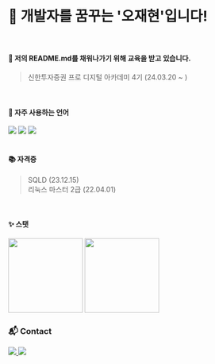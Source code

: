 # 👋 개발자를 꿈꾸는 '오재현'입니다!

<br />

#### 📝 저의 README.md를 채워나가기 위해 교육을 받고 있습니다.
> 신한투자증권 프로 디지털 아카데미 4기 (24.03.20 ~ )

<br />

#### 🔨 자주 사용하는 언어
<div>
        <span>
                <img src="https://img.shields.io/badge/java-007396?style=flat&logo=OpenJDK&logoColor=white">
                <img src="https://img.shields.io/badge/Spring_Boot-6DB33F?style=flat&logo=springboot&logoColor=white">
                <img src="https://img.shields.io/badge/MySQL-4479A1?style=flat&logo=mysql&logoColor=white">
        </span>
</div>

<br />

#### 📚 자격증
> SQLD (23.12.15)  
> 리눅스 마스터 2급 (22.04.01)

<br />

#### ✨ 스탯
<div>
        <img src="https://github-readme-stats.vercel.app/api?username=jody816" style="height: 150px"/>
        <img src="https://github-readme-stats.vercel.app/api/top-langs/?username=jody816&layout=compact"style="height: 150px"/>
</div>


<h3>📬 Contact</h3>
<div>
<span>
<a href="javascript:void(0);" onclick="window.location.href='mailto:https://velog.io/@jody816/posts';">
    <img src="https://img.shields.io/badge/Velog-20C997?style=plastic&logo=velog&logoColor=white"/>
</a>

<a href="javascript:void(0);" onclick="window.location.href='mailto:ojh9816@gmail.com';">
    <img src="https://img.shields.io/badge/Email-D14836?style=plastic&logo=gmail&logoColor=white"/>
</a>
</span>
</div>

